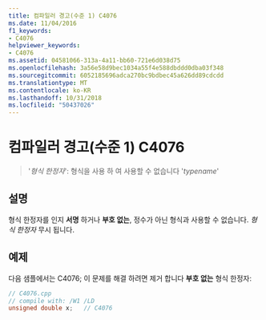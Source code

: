 ```yaml
---
title: 컴파일러 경고(수준 1) C4076
ms.date: 11/04/2016
f1_keywords:
- C4076
helpviewer_keywords:
- C4076
ms.assetid: 04581066-313a-4a11-bb60-721e6d038d75
ms.openlocfilehash: 3a56e58d9bec1034a55f4e588dbddd0dba03f348
ms.sourcegitcommit: 6052185696adca270bc9bdbec45a626dd89cdcdd
ms.translationtype: MT
ms.contentlocale: ko-KR
ms.lasthandoff: 10/31/2018
ms.locfileid: "50437026"
---
```

# <a name="compiler-warning-level-1-c4076"></a>컴파일러 경고(수준 1) C4076

> '*형식 한정자*': 형식을 사용 하 여 사용할 수 없습니다 '*typename*'

## <a name="remarks"></a>설명

형식 한정자를 인지 **서명** 하거나 **부호 없는**, 정수가 아닌 형식과 사용할 수 없습니다. *형식 한정자* 무시 됩니다.

## <a name="example"></a>예제

다음 샘플에서는 C4076; 이 문제를 해결 하려면 제거 합니다 **부호 없는** 형식 한정자:

```cpp
// C4076.cpp
// compile with: /W1 /LD
unsigned double x;   // C4076
```